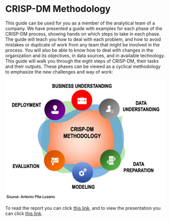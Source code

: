 # CRISP-DM Methodology
This guide can be used for you as a member of the analytical team of a company. We have presented a guide with examples for each phase of the CRISP-DM process, showing hands on which steps to take in each phase. The guide will teach you how to deal with each problem, and how to avoid mistakes or duplicate of work from any team that might be involved in the process. You will also be able to know how to deal with changes in the organization and its objectives, in data sources, and in available technology. This guide will walk you through the eight steps of CRISP-DM, their tasks and their outputs. These phases can be viewed as a cyclical methodology to emphasize the new challenges and way of work:

![CRISP-DM Methodology](CRISP-DM.png)

To read the report you can click [this link](https://github.com/Jonashellevang/IE_MBD_2020/blob/master/CRISP-DM%20Methodology/CRISP-DM%20Report.pdf), and to view the presentation you can click [this link](https://github.com/Jonashellevang/IE_MBD_2020/blob/master/CRISP-DM%20Methodology/CRISP-DM%20Presentation.pdf).

